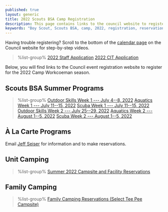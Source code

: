 ```yaml
---
published: true
layout: generic
title: 2022 Scouts BSA Camp Registration
description: This page contains links to the council website to register for the 2022 Camp Workcoeman season.
keywords: "Boy Scout, Scouts BSA, camp, 2022, registration, reservation"
---
```


<div class="alert alert-info">
Having trouble registering? Scroll to the bottom of the <a href="https://ctscouting.org/calendar/">calendar page</a> on the Council website for step-by-step videos.
</div>

> %list-group%
> <a href="https://docs.google.com/forms/d/1GIjkaRZx2zejUWr5FqvptlpqasE7AiTmrzegBK23X9s/viewform" class="list-group-item">2022 Staff Application</a>
> <a href="https://docs.google.com/forms/d/e/1FAIpQLSda2-1F6ufZP5rB_GkaqvnRyUQjFCTofWmqKDJeIvbez4kRyw/viewform" class="list-group-item">2022 CIT Application</a>

Below, you will find links to the Council event registration website to register for the 2022 Camp Workcoeman season.

## Scouts BSA Summer Programs

> %list-group%
> <a href="https://scoutingevent.com/066-56132" class="list-group-item">Outdoor Skills Week 1 --- July 4--8, 2022</a>
> <a href="https://scoutingevent.com/066-56132" class="list-group-item">Aquatics Week 1 --- July 11--15, 2022</a>
> <a href="https://scoutingevent.com/066-56275" class="list-group-item">Scuba Week 1 --- July 11--15, 2022</a>
> <a href="https://scoutingevent.com/066-56132" class="list-group-item">Outdoor Skills Week 2 --- July 25--29, 2022</a>
> <a href="https://scoutingevent.com/066-56132" class="list-group-item">Aquatics Week 2 --- August 1--5, 2022</a>
> <a href="https://scoutingevent.com/066-56275" class="list-group-item">Scuba Week 2 --- August 1--5, 2022</a>

## À La Carte Programs
Email <a href="mailto:jseiser@campworkcoeman.org">Jeff Seiser</a> for information and to make reservations.

## Unit Camping
> %list-group%
> <a href="https://campreservation.com/066/Camps/636" class="list-group-item">Summer 2022 Campsite and Facility Reservations</a>

## Family Camping
> %list-group%
> <a href="https://campreservation.com/066/Camps/636" class="list-group-item">Family Camping Reservations (Select Tee Pee Campsite)</a>

